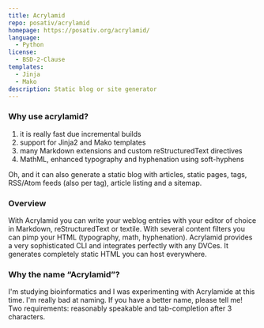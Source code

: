 ```yaml
---
title: Acrylamid
repo: posativ/acrylamid
homepage: https://posativ.org/acrylamid/
language:
  - Python
license:
  - BSD-2-Clause
templates:
  - Jinja
  - Mako
description: Static blog or site generator
---
```


### Why use acrylamid?

1. it is really fast due incremental builds
1. support for Jinja2 and Mako templates
1. many Markdown extensions and custom reStructuredText directives
1. MathML, enhanced typography and hyphenation using soft-hyphens

Oh, and it can also generate a static blog with articles, static pages, tags, RSS/Atom feeds (also per tag), article listing and a sitemap.

### Overview

With Acrylamid you can write your weblog entries with your editor of choice in Markdown, reStructuredText or textile. With several content filters you can pimp your HTML (typography, math, hyphenation). Acrylamid provides a very sophisticated CLI and integrates perfectly with any DVCes. It generates completely static HTML you can host everywhere.

### Why the name “Acrylamid”?

I'm studying bioinformatics and I was experimenting with Acrylamide at this time. I'm really bad at naming. If you have a better name, please tell me! Two requirements: reasonably speakable and tab-completion after 3 characters.
